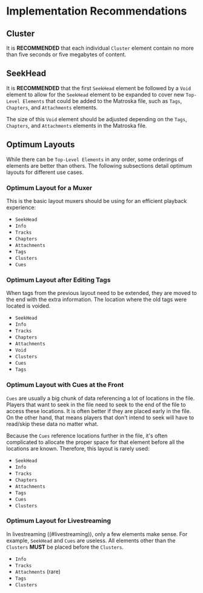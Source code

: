 # Implementation Recommendations

## Cluster

It is **RECOMMENDED** that each individual `Cluster` element contain no more than
five seconds or five megabytes of content.

## SeekHead

It is **RECOMMENDED** that the first `SeekHead` element be followed by a `Void` element to
allow for the `SeekHead` element to be expanded to cover new `Top-Level Elements`
that could be added to the Matroska file, such as `Tags`, `Chapters`, and `Attachments` elements.

The size of this `Void` element should be adjusted depending on the
`Tags`, `Chapters`, and `Attachments` elements in the Matroska file.

## Optimum Layouts

While there can be `Top-Level Elements` in any order, some orderings of elements are better than others.
The following subsections detail optimum layouts for different use cases.

### Optimum Layout for a Muxer

This is the basic layout muxers should be using for an efficient playback experience:

* `SeekHead`
* `Info`
* `Tracks`
* `Chapters`
* `Attachments`
* `Tags`
* `Clusters`
* `Cues`

### Optimum Layout after Editing Tags

When tags from the previous layout need to be extended, they are moved to the end with the extra information.
The location where the old tags were located is voided.

* `SeekHead`
* `Info`
* `Tracks`
* `Chapters`
* `Attachments`
* `Void`
* `Clusters`
* `Cues`
* `Tags`

### Optimum Layout with Cues at the Front

`Cues` are usually a big chunk of data referencing a lot of locations in the file.
Players that want to seek in the file need to seek to the end of the file
to access these locations. It is often better if they are placed early in the file.
On the other hand, that means players that don't intend to seek will have to read/skip
these data no matter what.

Because the `Cues` reference locations further in the file, it's often complicated to
allocate the proper space for that element before all the locations are known.
Therefore, this layout is rarely used:

* `SeekHead`
* `Info`
* `Tracks`
* `Chapters`
* `Attachments`
* `Tags`
* `Cues`
* `Clusters`

### Optimum Layout for Livestreaming

In livestreaming ((#livestreaming)), only a few elements make sense. For example, `SeekHead` and `Cues` are useless.
All elements other than the `Clusters` **MUST** be placed before the `Clusters`.

* `Info`
* `Tracks`
* `Attachments` (rare)
* `Tags`
* `Clusters`

